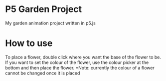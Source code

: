 # P5 Garden Project

My garden animation project written in p5.js




# How to use

To place a flower, double click where you want the base of the flower to be.
If you want to set the colour of the flower, use the colour picker at the bottom and then place the flower.
*Note: currently the colour of a flower cannot be changed once it is placed
